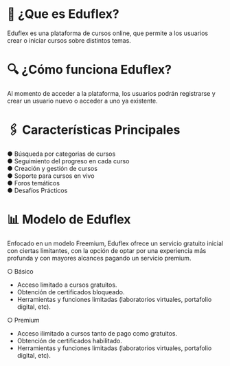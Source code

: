 # 📌 ¿Que es Eduflex?
Eduflex es una plataforma de cursos online, que permite a los usuarios crear o iniciar cursos sobre distintos temas.

# 🔍 ¿Cómo funciona Eduflex?
Al momento de acceder a la plataforma, los usuarios podrán registrarse y crear un usuario nuevo o acceder a uno ya existente.

# 🖇 Características Principales
● Búsqueda por categorias de cursos<br>
● Seguimiento del progreso en cada curso<br>
● Creación y gestión de cursos<br>
● Soporte para cursos en vivo<br>
● Foros temáticos<br>
● Desafíos Prácticos<br>

# 📊 Modelo de Eduflex
Enfocado en un modelo Freemium, Eduflex ofrece un servicio gratuito inicial con ciertas limitantes, con la opción de optar por una experiencia más profunda y con mayores alcances pagando un servicio premium.

○ Básico
- Acceso limitado a cursos gratuitos.
- Obtención de certificados bloqueado.
- Herramientas y funciones limitadas (laboratorios virtuales, portafolio digital, etc).
 
○ Premium
- Acceso ilimitado a cursos tanto de pago como gratuitos.
- Obtención de certificados habilitado.
- Herramientas y funciones limitadas (laboratorios virtuales, portafolio digital, etc).